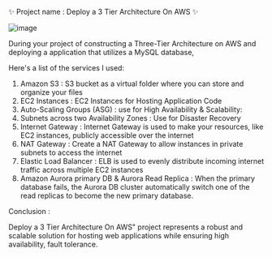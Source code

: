  ✨ Project name : Deploy a 3 Tier Architecture On AWS   ✨


![image](https://github.com/subhamo1/AWS-DevOps_-Project/assets/101514854/c5e541f9-130f-400d-a3cb-5e017408f3af)




During your project of constructing a Three-Tier Architecture on AWS and deploying a  application that utilizes a MySQL database,

Here's a list of the services I used:



 1. Amazon S3 : S3 bucket as a virtual folder where you can store and organize your files 
 2. EC2 Instances :  EC2 Instances for Hosting Application Code
3. Auto-Scaling Groups (ASG) :  use for High Availability & Scalability:
4. Subnets across two Availability Zones : Use for Disaster Recovery
5. Internet Gateway :  Internet Gateway is used  to make your resources, like EC2 instances, publicly accessible over the internet
6. NAT Gateway : Create a NAT Gateway to allow instances in private subnets to access the internet
7. Elastic Load Balancer : ELB is used to evenly distribute incoming internet traffic across multiple EC2 instances
8. Amazon Aurora primary DB & Aurora Read Replica : When the primary database fails, the Aurora DB cluster automatically switch one of the read replicas to become the new primary database.



Conclusion :

Deploy a 3 Tier Architecture On AWS" project represents a robust and scalable solution for hosting web applications while ensuring high availability, fault tolerance.

